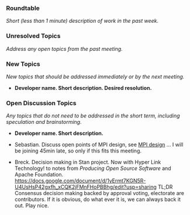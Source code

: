 ### Roundtable
_Short (less than 1 minute) description of work in the past week._


### Unresolved Topics
_Address any open topics from the past meeting._

### New Topics
_New topics that should be addressed immediately or by the next
meeting._

* __Developer name.  Short description.  Desired resolution.__

### Open Discussion Topics
_Any topics that do not need to be addressed in the short term,
including speculation and brainstorming._

* __Developer name.  Short description.__

* Sebastian. Discuss open points of MPI design, see [MPI design](https://github.com/stan-dev/stan/wiki/Parallelism-using-MPI-in-Stan) ... I will be joining 45min late, so only if this fits this meeting.

* Breck. Decision making in Stan project. Now with Hyper Link Technology! to notes from _Producing Open Source Software_ and Apache Foundation. https://docs.google.com/document/d/1yErmt7KGN5R-U4UsHsP42gxfh_xCQK2jFMnFHoPBBhg/edit?usp=sharing TL;DR Consensus decision making backed by approval voting, electorate are contributors. If it is obvious, do what ever it is, we can always back it out. Play nice.